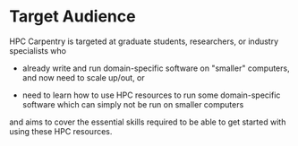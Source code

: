 # Target Audience

HPC Carpentry is targeted at graduate students, researchers, or
industry specialists who

* already write and run domain-specific software on "smaller"
computers, and now need to scale up/out, or

* need to learn how to
use HPC resources to run some domain-specific software which can
simply not be run on smaller computers

and aims to cover the essential skills required to be able to get
started with using these HPC resources.
